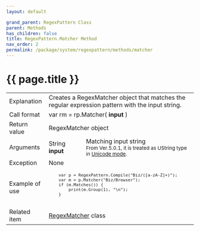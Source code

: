```yaml
---
layout: default

grand_parent: RegexPattern Class
parent: Methods
has_children: false
title: RegexPattern.Matcher Method
nav_order: 2
permalink: /package/system/regexpattern/methods/matcher
---
```

# {{ page.title }}


<table>
  <tr>
    <td>Explanation</td>
    <td colspan="2">Creates a RegexMatcher object that matches the regular expression pattern with the input string.</td>
  </tr>
  <tr>
    <td>Call format</td>
    <td colspan="2">var rm = rp.Matcher( <b>input</b> )</td>
  </tr>
  <tr>
    <td>Return value</td>
    <td colspan="2">RegexMatcher object</td>
  </tr>
  <tr>
    <td>Arguments</td>
    <td>String <b>input</b></td>
    <td>Matching input string<br><small>From Ver.5.0.1, it is treated as UString type in <a href="/package/system/regexpattern/#about-unicode-mode">Unicode mode</a>.</small></td>
  </tr>
  <tr>
    <td>Exception</td>
    <td colspan="2">None</td>
  </tr>
  <tr>
    <td>Example of use</td>
    <td colspan="2"><code><pre>
    var p = RegexPattern.Compile("Biz/([a-zA-Z]+)");
    var m = p.Matcher("Biz/Browser");
    if (m.Matches()) {
        print(m.Group(1), "\n");
    }
    </pre></code></td>
  </tr>
  
  <tr>
    <td>Related item</td>
    <td colspan="2"><a href="/package/system/regexmatcher">RegexMatcher</a> class</td>
  </tr>
</table>
